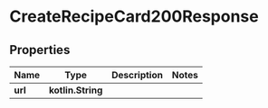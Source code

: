 
# CreateRecipeCard200Response

## Properties
Name | Type | Description | Notes
------------ | ------------- | ------------- | -------------
**url** | **kotlin.String** |  | 



